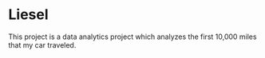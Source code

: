 # Liesel
This project is a data analytics project which analyzes the first 10,000 miles that my car traveled.
